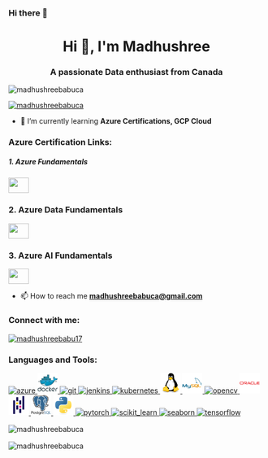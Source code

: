### Hi there 👋

<h1 align="center">Hi 👋, I'm Madhushree</h1>
<h3 align="center">A passionate Data enthusiast from Canada</h3>
<p align="left"> <img src="https://komarev.com/ghpvc/?username=madhushreebabuca&label=Profile%20views&color=0e75b6&style=flat" alt="madhushreebabuca" /> </p>

<p align="left"> <a href="https://github.com/ryo-ma/github-profile-trophy"><img src="https://github-profile-trophy.vercel.app/?username=madhushreebabuca" alt="madhushreebabuca" /></a> </p>

- 🌱 I’m currently learning **Azure Certifications, GCP Cloud**

<h3 align="left">Azure Certification Links:</h3>
<h5 align="left">1. Azure Fundamentals </h5>
<p align="left"> <a href="https://coursera.org/share/3382d21ecb23d781dc752f8275fde6bb" target="_blank" rel=“noopener”> <img align="center" src="https://blogs.sap.com/wp-content/uploads/2021/05/azure-fundamentals-600x600-1.png" height="30" width="40" /></a>
<h3 align="left">2. Azure Data Fundamentals </h3>
<p align="left"> <a href="https://coursera.org/share/b6ab34543d409c236ff94d0fb2f98f9a" target="blank" rel=“noopener”> <img align="center" src="https://images.credly.com/size/680x680/images/70eb1e3f-d4de-4377-a062-b20fb29594ea/azure-data-fundamentals-600x600.png" height="30" width="40" /></a>
<h3 align="left">3. Azure AI Fundamentals </h3>
<p align="left"> <a href="https://coursera.org/share/ed4fbebe34758da2e4bf5e875333d7ce" target="blank" rel=“noopener”> <img align="center" src="https://images.credly.com/size/680x680/images/4136ced8-75d5-4afb-8677-40b6236e2672/azure-ai-fundamentals-600x600.png" height="30" width="40" /></a>

- 📫 How to reach me **madhushreebabuca@gmail.com**

<h3 align="left">Connect with me:</h3>
<p align="left">
<a href="https://www.leetcode.com/madhushreebabu17" target="blank"><img align="center" src="https://raw.githubusercontent.com/rahuldkjain/github-profile-readme-generator/master/src/images/icons/Social/leet-code.svg" alt="madhushreebabu17" height="30" width="40" /></a>
</p>

<h3 align="left">Languages and Tools:</h3>
<p align="left"> <a href="https://azure.microsoft.com/en-in/" target="_blank" rel="noreferrer"> <img src="https://www.vectorlogo.zone/logos/microsoft_azure/microsoft_azure-icon.svg" alt="azure" width="40" height="40"/> </a> <a href="https://www.docker.com/" target="_blank" rel="noreferrer"> <img src="https://raw.githubusercontent.com/devicons/devicon/master/icons/docker/docker-original-wordmark.svg" alt="docker" width="40" height="40"/> </a> <a href="https://git-scm.com/" target="_blank" rel="noreferrer"> <img src="https://www.vectorlogo.zone/logos/git-scm/git-scm-icon.svg" alt="git" width="40" height="40"/> </a> <a href="https://www.jenkins.io" target="_blank" rel="noreferrer"> <img src="https://www.vectorlogo.zone/logos/jenkins/jenkins-icon.svg" alt="jenkins" width="40" height="40"/> </a> <a href="https://kubernetes.io" target="_blank" rel="noreferrer"> <img src="https://www.vectorlogo.zone/logos/kubernetes/kubernetes-icon.svg" alt="kubernetes" width="40" height="40"/> </a> <a href="https://www.linux.org/" target="_blank" rel="noreferrer"> <img src="https://raw.githubusercontent.com/devicons/devicon/master/icons/linux/linux-original.svg" alt="linux" width="40" height="40"/> </a> <a href="https://www.mysql.com/" target="_blank" rel="noreferrer"> <img src="https://raw.githubusercontent.com/devicons/devicon/master/icons/mysql/mysql-original-wordmark.svg" alt="mysql" width="40" height="40"/> </a> <a href="https://opencv.org/" target="_blank" rel="noreferrer"> <img src="https://www.vectorlogo.zone/logos/opencv/opencv-icon.svg" alt="opencv" width="40" height="40"/> </a> <a href="https://www.oracle.com/" target="_blank" rel="noreferrer"> <img src="https://raw.githubusercontent.com/devicons/devicon/master/icons/oracle/oracle-original.svg" alt="oracle" width="40" height="40"/> </a> <a href="https://pandas.pydata.org/" target="_blank" rel="noreferrer"> <img src="https://raw.githubusercontent.com/devicons/devicon/2ae2a900d2f041da66e950e4d48052658d850630/icons/pandas/pandas-original.svg" alt="pandas" width="40" height="40"/> </a> <a href="https://www.postgresql.org" target="_blank" rel="noreferrer"> <img src="https://raw.githubusercontent.com/devicons/devicon/master/icons/postgresql/postgresql-original-wordmark.svg" alt="postgresql" width="40" height="40"/> </a> <a href="https://www.python.org" target="_blank" rel="noreferrer"> <img src="https://raw.githubusercontent.com/devicons/devicon/master/icons/python/python-original.svg" alt="python" width="40" height="40"/> </a> <a href="https://pytorch.org/" target="_blank" rel="noreferrer"> <img src="https://www.vectorlogo.zone/logos/pytorch/pytorch-icon.svg" alt="pytorch" width="40" height="40"/> </a> <a href="https://scikit-learn.org/" target="_blank" rel="noreferrer"> <img src="https://upload.wikimedia.org/wikipedia/commons/0/05/Scikit_learn_logo_small.svg" alt="scikit_learn" width="40" height="40"/> </a> <a href="https://seaborn.pydata.org/" target="_blank" rel="noreferrer"> <img src="https://seaborn.pydata.org/_images/logo-mark-lightbg.svg" alt="seaborn" width="40" height="40"/> </a> <a href="https://www.tensorflow.org" target="_blank" rel="noreferrer"> <img src="https://www.vectorlogo.zone/logos/tensorflow/tensorflow-icon.svg" alt="tensorflow" width="40" height="40"/> </a> </p>

<p><img align="center" src="https://github-readme-stats.vercel.app/api/top-langs?username=madhushreebabuca&show_icons=true&locale=en&layout=compact" alt="madhushreebabuca" /></p>

<p><img align="center" src="https://github-readme-streak-stats.herokuapp.com/?user=madhushreebabuca&" alt="madhushreebabuca" /></p>
